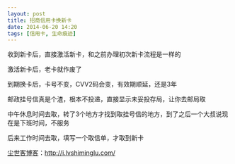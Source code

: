 ```yaml
---
layout: post
title: 招商信用卡换新卡
date: 2014-06-20 14:20
tags: [信用卡, 生命痕迹]
---
```

收到新卡后，直接激活新卡，和之前办理初次新卡流程是一样的

激活新卡后，老卡就作废了

到期换卡后，卡号不变，CVV2码会变，有效期顺延，还是3年

邮政挂号信真是个渣，根本不投递，直接显示未妥投存局，让你去邮局取

中午休息时间去取，转了3个地方才找到取挂号信的地方，到了之后一个大叔说现在是下班时间，不服务

后来工作时间去取，填写一个取信单，才取到新卡



<a href="http://i.lvshiminglu.com/">尘世客博客</a>：<a href="http://i.lvshiminglu.com/">http://i.lvshiminglu.com/</a>

